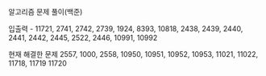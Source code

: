 알고리즘 문제 풀이(백준)

입출력 - 
11721, 2741, 
2742, 2739, 1924, 8393, 10818, 2438, 2439, 2440, 
2441, 2442, 2445, 2522, 2446, 10991, 10992

현재 해결한 문제 2557, 1000, 2558, 10950, 10951, 10952, 10953, 11021, 11022, 11718, 11719
11720 